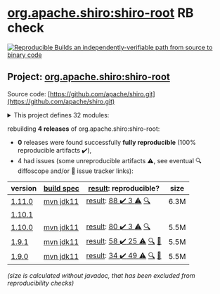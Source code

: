 [org.apache.shiro:shiro-root](https://central.sonatype.com/artifact/org.apache.shiro/shiro-root/1.11.0/versions) RB check
=======

[![Reproducible Builds](https://reproducible-builds.org/images/logos/rb.svg) an independently-verifiable path from source to binary code](https://reproducible-builds.org/)

## Project: [org.apache.shiro:shiro-root](https://central.sonatype.com/artifact/org.apache.shiro/shiro-root/1.11.0/versions)

Source code: [https://github.com/apache/shiro.git](https://github.com/apache/shiro.git)

<details><summary>This project defines 32 modules:</summary>

* [org.apache.shiro.tools:shiro-tools](https://central.sonatype.com/artifact/org.apache.shiro.tools/shiro-tools/1.11.0)
* [org.apache.shiro.tools:shiro-tools-hasher](https://central.sonatype.com/artifact/org.apache.shiro.tools/shiro-tools-hasher/1.11.0)
* [org.apache.shiro:shiro-all](https://central.sonatype.com/artifact/org.apache.shiro/shiro-all/1.11.0)
* [org.apache.shiro:shiro-aspectj](https://central.sonatype.com/artifact/org.apache.shiro/shiro-aspectj/1.11.0)
* [org.apache.shiro:shiro-bom](https://central.sonatype.com/artifact/org.apache.shiro/shiro-bom/1.11.0)
* [org.apache.shiro:shiro-cache](https://central.sonatype.com/artifact/org.apache.shiro/shiro-cache/1.11.0)
* [org.apache.shiro:shiro-cas](https://central.sonatype.com/artifact/org.apache.shiro/shiro-cas/1.11.0)
* [org.apache.shiro:shiro-config](https://central.sonatype.com/artifact/org.apache.shiro/shiro-config/1.11.0)
* [org.apache.shiro:shiro-config-core](https://central.sonatype.com/artifact/org.apache.shiro/shiro-config-core/1.11.0)
* [org.apache.shiro:shiro-config-ogdl](https://central.sonatype.com/artifact/org.apache.shiro/shiro-config-ogdl/1.11.0)
* [org.apache.shiro:shiro-core](https://central.sonatype.com/artifact/org.apache.shiro/shiro-core/1.11.0)
* [org.apache.shiro:shiro-crypto](https://central.sonatype.com/artifact/org.apache.shiro/shiro-crypto/1.11.0)
* [org.apache.shiro:shiro-crypto-cipher](https://central.sonatype.com/artifact/org.apache.shiro/shiro-crypto-cipher/1.11.0)
* [org.apache.shiro:shiro-crypto-core](https://central.sonatype.com/artifact/org.apache.shiro/shiro-crypto-core/1.11.0)
* [org.apache.shiro:shiro-crypto-hash](https://central.sonatype.com/artifact/org.apache.shiro/shiro-crypto-hash/1.11.0)
* [org.apache.shiro:shiro-ehcache](https://central.sonatype.com/artifact/org.apache.shiro/shiro-ehcache/1.11.0)
* [org.apache.shiro:shiro-event](https://central.sonatype.com/artifact/org.apache.shiro/shiro-event/1.11.0)
* [org.apache.shiro:shiro-features](https://central.sonatype.com/artifact/org.apache.shiro/shiro-features/1.11.0)
* [org.apache.shiro:shiro-guice](https://central.sonatype.com/artifact/org.apache.shiro/shiro-guice/1.11.0)
* [org.apache.shiro:shiro-hazelcast](https://central.sonatype.com/artifact/org.apache.shiro/shiro-hazelcast/1.11.0)
* [org.apache.shiro:shiro-jaxrs](https://central.sonatype.com/artifact/org.apache.shiro/shiro-jaxrs/1.11.0)
* [org.apache.shiro:shiro-lang](https://central.sonatype.com/artifact/org.apache.shiro/shiro-lang/1.11.0)
* [org.apache.shiro:shiro-quartz](https://central.sonatype.com/artifact/org.apache.shiro/shiro-quartz/1.11.0)
* [org.apache.shiro:shiro-root](https://central.sonatype.com/artifact/org.apache.shiro/shiro-root/1.11.0)
* [org.apache.shiro:shiro-servlet-plugin](https://central.sonatype.com/artifact/org.apache.shiro/shiro-servlet-plugin/1.11.0)
* [org.apache.shiro:shiro-spring](https://central.sonatype.com/artifact/org.apache.shiro/shiro-spring/1.11.0)
* [org.apache.shiro:shiro-spring-boot](https://central.sonatype.com/artifact/org.apache.shiro/shiro-spring-boot/1.11.0)
* [org.apache.shiro:shiro-spring-boot-starter](https://central.sonatype.com/artifact/org.apache.shiro/shiro-spring-boot-starter/1.11.0)
* [org.apache.shiro:shiro-spring-boot-web-starter](https://central.sonatype.com/artifact/org.apache.shiro/shiro-spring-boot-web-starter/1.11.0)
* [org.apache.shiro:shiro-support](https://central.sonatype.com/artifact/org.apache.shiro/shiro-support/1.11.0)
* [org.apache.shiro:shiro-test-coverage](https://central.sonatype.com/artifact/org.apache.shiro/shiro-test-coverage/1.11.0)
* [org.apache.shiro:shiro-web](https://central.sonatype.com/artifact/org.apache.shiro/shiro-web/1.11.0)
</details>

rebuilding **4 releases** of org.apache.shiro:shiro-root:
- **0** releases were found successfully **fully reproducible** (100% reproducible artifacts :heavy_check_mark:),
- 4 had issues (some unreproducible artifacts :warning:, see eventual :mag: diffoscope and/or :memo: issue tracker links):

| version | [build spec](/BUILDSPEC.md) | [result](https://reproducible-builds.org/docs/jvm/): reproducible? | size |
| -- | --------- | ------ | -- |
| [1.11.0](https://central.sonatype.com/artifact/org.apache.shiro/shiro-root/1.11.0/pom) | [mvn jdk11](shiro-1.11.0.buildspec) | [result](shiro-root-1.11.0.buildinfo): [88 :heavy_check_mark:  3 :warning:](shiro-root-1.11.0.buildcompare) [:mag:](shiro-root-1.11.0.diffoscope) | 6.3M |
| [1.10.1](https://central.sonatype.com/artifact/org.apache.shiro/shiro-root/1.10.1/pom) | | | |
| [1.10.0](https://central.sonatype.com/artifact/org.apache.shiro/shiro-root/1.10.0/pom) | [mvn jdk11](shiro-1.10.0.buildspec) | [result](shiro-root-1.10.0.buildinfo): [80 :heavy_check_mark:  3 :warning:](shiro-root-1.10.0.buildcompare) [:mag:](shiro-root-1.10.0.diffoscope) | 5.5M |
| [1.9.1](https://central.sonatype.com/artifact/org.apache.shiro/shiro-root/1.9.1/pom) | [mvn jdk11](shiro-1.9.1.buildspec) | [result](shiro-root-1.9.1.buildinfo): [58 :heavy_check_mark:  25 :warning:](shiro-root-1.9.1.buildcompare) [:mag:](shiro-root-1.9.1.diffoscope) [:memo:](https://github.com/apache/shiro/pull/365) | 5.5M |
| [1.9.0](https://central.sonatype.com/artifact/org.apache.shiro/shiro-root/1.9.0/pom) | [mvn jdk11](shiro-1.9.0.buildspec) | [result](shiro-root-1.9.0.buildinfo): [34 :heavy_check_mark:  49 :warning:](shiro-root-1.9.0.buildcompare) [:mag:](shiro-root-1.9.0.diffoscope) [:memo:](https://github.com/apache/shiro/pull/351) | 5.5M |

<i>(size is calculated without javadoc, that has been excluded from reproducibility checks)</i>
